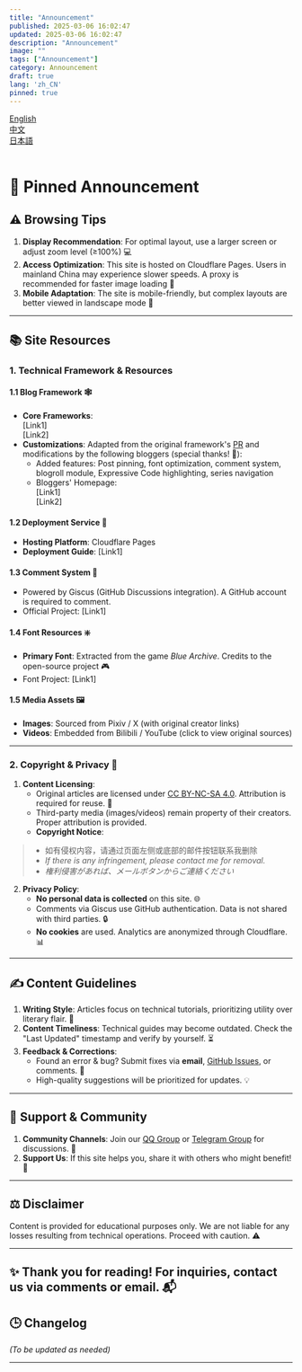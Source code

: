 ```yaml
---
title: "Announcement"
published: 2025-03-06 16:02:47
updated: 2025-03-06 16:02:47
description: "Announcement"
image: ""
tags: ["Announcement"]
category: Announcement
draft: true
lang: 'zh_CN'
pinned: true
---
```

<style>
.language-container {
  position: relative;
  overflow: hidden;
  transition: height 0.3s ease-in-out;
}

.language-section {
  opacity: 0;
  transform: translateY(20px);
  transition: all 0.3s ease-in-out;
  position: absolute;
  top: 0;
  left: 0;
  width: 100%;
  visibility: hidden;  /* 使用visibility替代display */
  pointer-events: none;  /* 禁用未激活内容的交互 */
}

.language-section.active {
  opacity: 1;
  transform: translateY(0);
  position: relative;
  visibility: visible;
  pointer-events: auto;
}
</style>


<div class="flex items-center justify-center gap-4">
  <a href="#en" onclick="switchLanguage('en')" class="font-bold overflow-hidden active:scale-95">
    <div class="btn-card max-w-fit rounded-md h-[2.75rem] px-4 flex items-center justify-start gap-2 bg-black/5 dark:bg-white/10">
      <div class="overflow-hidden transition overflow-ellipsis whitespace-nowrap text-[var(--primary)]/75 dark:text-[var(--primary)]/75">
        English
      </div>
    </div>
  </a>
  <div class="h-6 w-px bg-gray-300 dark:bg-gray-600"></div>
  <a href="#zh" onclick="switchLanguage('zh')" class="font-bold overflow-hidden active:scale-95">
    <div class="btn-card max-w-fit rounded-md h-[2.75rem] px-4 flex items-center justify-start gap-2 bg-black/5 dark:bg-white/10">
      <div class="overflow-hidden transition overflow-ellipsis whitespace-nowrap text-[var(--primary)]/75 dark:text-[var(--primary)]/75">
        中文
      </div>
    </div>
  </a>
  <div class="h-6 w-px bg-gray-300 dark:bg-gray-600"></div>
  <a href="#jp" onclick="switchLanguage('jp')" class="font-bold overflow-hidden active:scale-95">
    <div class="btn-card max-w-fit rounded-md h-[2.75rem] px-4 flex items-center justify-start gap-2 bg-black/5 dark:bg-white/10">
      <div class="overflow-hidden transition overflow-ellipsis whitespace-nowrap text-[var(--primary)]/75 dark:text-[var(--primary)]/75">
        日本語
      </div>
    </div>
  </a>
</div>

<div class="language-container show-en">
  <div id="en-section" class="language-section active">

<br/>    

# 📌 Pinned Announcement  

## ⚠️ Browsing Tips  
1. **Display Recommendation**: For optimal layout, use a larger screen or adjust zoom level (≥100%) 💻  
2. **Access Optimization**: This site is hosted on Cloudflare Pages. Users in mainland China may experience slower speeds. A proxy is recommended for faster image loading 🚀  
3. **Mobile Adaptation**: The site is mobile-friendly, but complex layouts are better viewed in landscape mode 📱  

---  

## 📚 Site Resources  

### 1. Technical Framework & Resources  
#### 1.1 Blog Framework 🕸️  
- **Core Frameworks**:  
  [Link1]  
  [Link2]  
- **Customizations**: Adapted from the original framework's [PR](Link1) and modifications by the following bloggers (special thanks! 🙏):  
  - Added features: Post pinning, font optimization, comment system, blogroll module, Expressive Code highlighting, series navigation  
  - Bloggers' Homepage:  
    [Link1]  
    [Link2]  

#### 1.2 Deployment Service 💾  
- **Hosting Platform**: Cloudflare Pages  
- **Deployment Guide**: [Link1]  

#### 1.3 Comment System 💬  
- Powered by Giscus (GitHub Discussions integration). A GitHub account is required to comment.  
- Official Project: [Link1]  

#### 1.4 Font Resources ❇️  
- **Primary Font**: Extracted from the game *Blue Archive*. Credits to the open-source project 🎮  
- Font Project: [Link1]  

#### 1.5 Media Assets 🖼️  
- **Images**: Sourced from Pixiv / X (with original creator links)  
- **Videos**: Embedded from Bilibili / YouTube (click to view original sources)  

---

### 2. Copyright & Privacy 🚧  
1. **Content Licensing**:  
   - Original articles are licensed under [CC BY-NC-SA 4.0](https://creativecommons.org/licenses/by-nc-sa/4.0/). Attribution is required for reuse. 📜  
   - Third-party media (images/videos) remain property of their creators. Proper attribution is provided.  
   - **Copyright Notice**: 
> - 如有侵权内容，请通过页面左侧或底部的邮件按钮联系我删除   
> - *If there is any infringement, please contact me for removal.*  
> - *権利侵害があれば、メールボタンからご連絡ください*    
   

2. **Privacy Policy**:  
   - **No personal data is collected** on this site. 🌐  
   - Comments via Giscus use GitHub authentication. Data is not shared with third parties. 🔒  
   - **No cookies** are used. Analytics are anonymized through Cloudflare. 📊  

---  

## ✍️ Content Guidelines  
1. **Writing Style**: Articles focus on technical tutorials, prioritizing utility over literary flair. 🤖  
2. **Content Timeliness**: Technical guides may become outdated. Check the "Last Updated" timestamp and verify by yourself. ⏳  
3. **Feedback & Corrections**:  
   - Found an error & bug? Submit fixes via **email**, [GitHub Issues](Link), or comments. 🐛  
   - High-quality suggestions will be prioritized for updates. 💡  

---  

## 🌟 Support & Community  
1. **Community Channels**: Join our [QQ Group](Link) or [Telegram Group](Link) for discussions. 🌈  
2. **Support Us**: If this site helps you, share it with others who might benefit! 💖  

---  

## ⚖️ Disclaimer  
Content is provided for educational purposes only. We are not liable for any losses resulting from technical operations. Proceed with caution. ⚠️  

---  

## ✨ Thank you for reading! For inquiries, contact us via comments or email. 📬  

## 🕒 Changelog  
*(To be updated as needed)*  

---

  </div>
  
  <div id="zh-section" class="language-section">

<br/>  

# 🧾 置顶公告  

## ⚠️ 浏览提示
1. **屏幕显示建议**：推荐使用较大屏幕或适当调整页面缩放比例（≥100%）以获得最佳浏览效果 💻  
2. **访问优化建议**：本站部署于 Cloudflare Pages，中国大陆地区访问可能较慢。建议通过代理加速访问，提升图片加载速度 🚀  
3. **移动端适配**：页面已针对移动端优化，但部分复杂布局仍建议使用横屏模式 📱  
---

## 📚 本站资源说明  

### 1. 技术框架与资源
#### 1.1 博客框架  🕸️
- 核心框架：  
  [链接1]  
  [链接2]  
- **功能优化**：参考了原框架的[PR](链接1)及以下两位博主的改造方案，特别致谢 🙏  
  - 新增功能：文章置顶、字体美化、评论系统、友链模块、Expressive Code 代码高亮、系列文章导航  
  - 博主主页：  
    [链接1]  
    [链接2]  

#### 1.2 部署服务  💾
- 托管平台：**Cloudflare Pages**  
- 部署指南参考：[链接1]  

#### 1.3 评论系统 💬
- 使用了Giscuz支持的评论系统，需要登录GitHub账号以使用
- 项目官网：[链接1]

#### 1.4 字体资源 ❇️ 
- 主字体：基于《Blue Archive》游戏提取的字体文件，感谢开源项目提供支持 🎮  
- 字体项目：[链接1]  

#### 1.5 图片与视频 🖼️ 
- **图片来源**：Pixiv / X（附原作者发布链接）  
- **视频来源**：Bilibili / YouTube（内嵌播放器可跳转原链接）  


### 2. 版权与隐私  🚧
1. **内容版权**：  
   - 本站原创文章默认采用 [CC BY-NC-SA 4.0](https://creativecommons.org/licenses/by-nc-sa/4.0/) 协议，转载需注明来源并禁止商用 📜  
   - 第三方资源（如图片/视频）版权归属原作者，本站仅作引用标注    
> - 如有侵权内容，请通过页面左侧或底部的邮件按钮联系我删除   
> - *If there is any infringement, please contact me for removal.*  
> - *権利侵害があれば、メールボタンからご連絡ください*  
   
1. **隐私保护**：
   - 本站**不收集任何与用户个人信息**  🌐
   - 评论系统Giscuz基于GitHub的discussion功能，不会向第三方共享数据 🔒  
   - 本站不使用任何 Cookie，访问统计通过 Cloudflare Analytics 匿名收集以供分析  📊

---


## ✍️ 文章相关说明  
1. **内容风格**：本站文章以技术分享为主，文风偏向实用而非文学性，望理解 🤖    
2. **内容时效性**：技术类文章可能存在更新延迟，实践前检查文章底部的"最后编辑时间"，并自行验证时效性 ⏳  
3. **纠错与反馈**：  
   - 发现错误？欢迎通过 **邮件**、[GitHub Issues](链接) 或评论区提交反馈 🐛  
   - 优质建议将被优先纳入更新计划 💡  
---


## 🌟 支持与社区  
1. **交流社群**：加入我们的 [QQ 群组](链接) 或 [Telegram群组 ](链接) 来交流讨论 🌈  
2. **支持发展**：如果本站对你有帮助，也欢迎分享给身边需要的人~ 💖  

---

## ⚖️ 免责声明  
本站内容仅供学习参考，不对因使用教程导致的任何损失负责。技术操作请谨慎评估风险 ⚠️  

---

## ✨感谢您的阅读！如有问题，欢迎通过评论区或邮件交流 📬  


## 🕒 更新日志  
（原有内容保持不变）  

---

  </div>
  
  <div id="jp-section" class="language-section">
    
<br/>     

# 📌 固定告知  

## ⚠️ 閲覧時の注意  
1. **表示推奨環境**：最適なレイアウトのため、大画面またはズーム率100%以上での閲覧を推奨します 💻  
2. **アクセス最適化**：当サイトはCloudflare Pagesでホストされています。中国本土からのアクセスは遅延する可能性があります。プロキシ経由でのアクセスを推奨します 🚀  
3. **モバイル対応**：スマートフォン表示に対応していますが、複雑なレイアウトは横画面モードでの閲覧が適しています 📱  

---  

## 📚 サイトリソース  

### 1. 技術フレームワーク  
#### 1.1 ブログ基盤 🕸️  
- **コアフレームワーク**：  
  [リンク1]  
  [リンク2]  
- **カスタマイズ**：原フレームワークの[PR](リンク1)及び以下のブロガーの改造案を参考に機能追加（謝辞 🙏）：  
  - 追加機能：記事固定表示、フォント最適化、コメントシステム、相互リンクモジュール、Expressive Codeハイライト、シリーズ記事ナビゲーション  
  - ブロガープロフィール：  
    [リンク1]  
    [リンク2]  

#### 1.2 デプロイサービス 💾  
- **ホスティングプラットフォーム**：Cloudflare Pages  
- **デプロイガイド**：[リンク1]  

#### 1.3 コメントシステム 💬  
- Giscus（GitHub Discussions連携）を採用。コメントにはGitHubアカウントが必要です。  
- 公式プロジェクト：[リンク1]  

#### 1.4 フォントリソース ❇️  
- **メインフォント**：ゲーム『ブルーアーカイブ』から抽出。オープンソースプロジェクトに謝意 🎮  
- フォントプロジェクト：[リンク1]  

#### 1.5 メディア資産 🖼️  
- **画像出典**：Pixiv / X（原作者の公開リンクを付記）  
- **動画出典**：Bilibili / YouTube（埋め込みプレーヤーで原ページへ遷移可能）  

---  

### 2. 著作権・プライバシー 🚧  
1. **コンテンツライセンス**：  
   - オリジナル記事は[CC BY-NC-SA 4.0](https://creativecommons.org/licenses/by-nc-sa/4.0/)ライセンスを採用。二次利用時は出典明記が必要です 📜  
   - 第三者メディア（画像/動画）の著作権は原作者に帰属します  
> - 如有侵权内容，请通过页面左侧或底部的邮件按钮联系我删除   
> - *If there is any infringement, please contact me for removal.*  
> - *権利侵害があれば、メールボタンからご連絡ください*  

2. **プライバシーポリシー**：  
   - 当サイトでは**個人情報を一切収集しません** 🌐  
   - GiscusコメントはGitHub認証を利用。第三者とのデータ共有は行いません 🔒  
   - **Cookie不使用**。アクセス解析はCloudflare Analyticsで匿名収集されます 📊  

---  

## ✍️ 記事に関する説明  
1. **執筆スタイル**：技術解説を中心に実用性を重視した構成です。文学的な表現は控えています 🤖  
2. **情報の鮮度**：技術記事の内容は陳腐化する可能性があります。「最終更新日」を確認の上、ご自身で検証ください ⏳  
3. **誤字修正要請**：  
   - 誤りを発見された場合は、**メール**/[GitHub Issues](リンク)/コメントでご連絡ください 🐛  
   - 有益なご提案は優先的に更新反映します 💡  

---  

## 🌟 サポート＆コミュニティ  
1. **交流グループ**：[LINEグループ](リンク) または [Telegramグループ](リンク) で情報交換できます 🌈  
2. **サイト支援**：当サイトがお役に立った場合は、必要な方々へシェアをお願いします 💖  

---  

## ⚖️ 免責事項  
当サイトのコンテンツは学習目的でのみ提供されます。技術操作に伴う損害について一切の責任を負いません。自己責任でご利用ください ⚠️  

---  

## ✨ ご覧いただきありがとうございます！お問い合わせはコメント欄またはメールで 📬  

## 🕒 更新履歴  
（必要に応じて追記）  
  </div>
</div>

<script>
function switchLanguage(lang) {
    const container = document.querySelector('.language-container');
    const sections = container.querySelectorAll('.language-section');
    const newActive = document.getElementById(`${lang}-section`);
    
    if (!newActive) return;

    // 获取当前激活的部分
    const currentActive = container.querySelector('.language-section.active');
    
    if (currentActive) {
        // 淡出当前内容
        currentActive.style.opacity = '0';
        currentActive.style.transform = 'translateY(20px)';
        
        // 等待淡出动画完成后再切换
        setTimeout(() => {
            currentActive.classList.remove('active');
            
            // 准备新内容
            newActive.style.opacity = '0';
            newActive.style.transform = 'translateY(20px)';
            newActive.classList.add('active');
            
            // 触发重排以启动动画
            void newActive.offsetWidth;
            
            // 淡入新内容
            newActive.style.opacity = '1';
            newActive.style.transform = 'translateY(0)';
            
            // 调整容器高度
            container.style.height = `${newActive.scrollHeight}px`;
            
            setTimeout(() => {
                container.style.height = 'auto';
            }, 300);
        }, 300);
    } else {
        // 首次加载直接显示
        newActive.classList.add('active');
        newActive.style.opacity = '1';
        newActive.style.transform = 'translateY(0)';
    }
}

// 页面加载时默认显示英文
document.addEventListener('DOMContentLoaded', function() {
    switchLanguage('en');
});
</script>